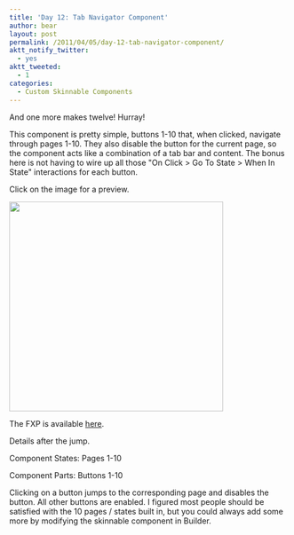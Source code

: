 ```yaml
---
title: 'Day 12: Tab Navigator Component'
author: bear
layout: post
permalink: /2011/04/05/day-12-tab-navigator-component/
aktt_notify_twitter:
  - yes
aktt_tweeted:
  - 1
categories:
  - Custom Skinnable Components
---
```

And one more makes twelve! Hurray!

This component is pretty simple, buttons 1-10 that, when clicked, navigate through pages 1-10. They also disable the button for the current page, so the component acts like a combination of a tab bar and content. The bonus here is not having to wire up all those "On Click > Go To State > When In State" interactions for each button.

Click on the image for a preview.

[<img class="aligncenter size-full wp-image-572" title="TabNavigator" src="http://flashcats.net/wp-content/uploads/2011/04/TabNavigator.png" alt="" width="385" height="378" />][1]

The FXP is available [here][2].

Details after the jump.

<!--more-->Component States: Pages 1-10

Component Parts: Buttons 1-10

Clicking on a button jumps to the corresponding page and disables the button. All other buttons are enabled. I figured most people should be satisfied with the 10 pages / states built in, but you could always add some more by modifying the skinnable component in Builder.

 [1]: /static/skinnable-tab-navigator/TabNavigator.swf
 [2]: http://dl.dropbox.com/u/21428091/TabNavigator.fxp